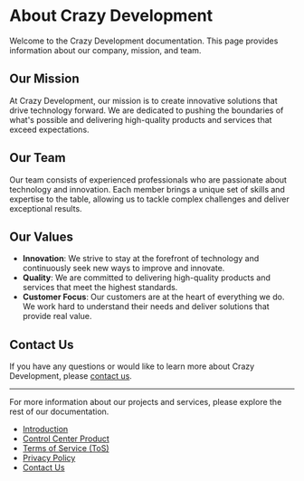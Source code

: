 # About Crazy Development

Welcome to the Crazy Development documentation. This page provides information about our company, mission, and team.

## Our Mission

At Crazy Development, our mission is to create innovative solutions that drive technology forward. We are dedicated to pushing the boundaries of what's possible and delivering high-quality products and services that exceed expectations.

## Our Team

Our team consists of experienced professionals who are passionate about technology and innovation. Each member brings a unique set of skills and expertise to the table, allowing us to tackle complex challenges and deliver exceptional results.

## Our Values

- **Innovation**: We strive to stay at the forefront of technology and continuously seek new ways to improve and innovate.
- **Quality**: We are committed to delivering high-quality products and services that meet the highest standards.
- **Customer Focus**: Our customers are at the heart of everything we do. We work hard to understand their needs and deliver solutions that provide real value.

## Contact Us

If you have any questions or would like to learn more about Crazy Development, please [contact us](contact.md).

---

For more information about our projects and services, please explore the rest of our documentation.

- [Introduction](introduction.md)
- [Control Center Product](control_center_product.md)
- [Terms of Service (ToS)](ToS.md)
- [Privacy Policy](privacy_policy.md)
- [Contact Us](contact.md)
